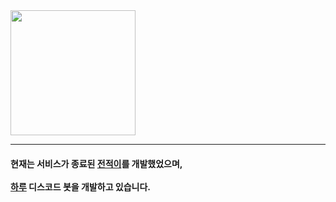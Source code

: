 <img src="https://github.com/stdharu/branding/raw/main/stdharu_s.png" width="200"/>
<hr/>
<h4>
  현재는 서비스가 종료된 <a href="https://jjk.gg" target="_blank">전적이</a>를 개발했었으며,<br/><br/>
  <a href="https://haru.im" target="_blank">하루</a> 디스코드 봇을 개발하고 있습니다.
</h4>
